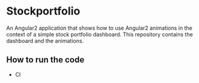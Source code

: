 # Stockportfolio

An Angular2 application that shows how to use Angular2 animations in the context of a simple stock portfolio dashboard. This repository contains the dashboard and the animations.

## How to run the code

* Cl